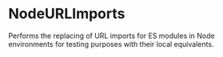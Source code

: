# NodeURLImports
Performs the replacing of URL imports for ES modules in Node environments for testing purposes with their local equivalents.
